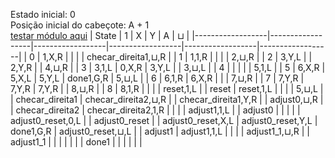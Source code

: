 Estado inicial: 0<br>
Posição inicial do cabeçote: A + 1<br>
[testar módulo aqui](https://github.com/SauloSamps/TimeCalculator/blob/main/caso%205/5.1.txt)
| State            | 1               | X               | Y               | A               | ⊔               |
|------------------|------------------|------------------|------------------|------------------|------------------|
| 0                | 1,X,R            |                  |                  |                  | checar_direita1,⊔,R |
| 1                | 1,1,R            |                  |                  |                  | 2,⊔,R            |
| 2                | 3,Y,L            |                  | 2,Y,R            |                  | 4,⊔,R            |
| 3                | 3,1,L            | 0,X,R            | 3,Y,L            |                  | 3,⊔,L            |
| 4                |                  |                  |                  |                  | 5,1,L            |
| 5                | 6,X,R            | 5,X,L            | 5,Y,L            | done1,G,R        | 5,⊔,L            |
| 6                | 6,1,R            | 6,X,R            |                  |                  | 7,⊔,R            |
| 7                | 7,Y,R            | 7,Y,R            | 7,Y,R            |                  | 8,⊔,R            |
| 8                | 8,1,R            |                  |                  |                  | reset,1,L        |
| reset            | reset,1,L        |                  |                  |                  | 5,⊔,L            |
| checar_direita1  | checar_direita2,⊔,R |                  | checar_direita1,Y,R |                  | adjust0,⊔,R       |
| checar_direita2  | checar_direita2,1,R |                  |                  |                  | adjust1,1,L       |
| adjust0          |                  |                  |                  |                  | adjust0_reset,0,L |
| adjust0_reset    |                  | adjust0_reset,X,L | adjust0_reset,Y,L | done1,G,R        | adjust0_reset,⊔,L |
| adjust1          | adjust1,1,L      |                  |                  |                  | adjust1_1,⊔,R     |
| adjust1_1        |                  |                  |                  |                  |                  |
| done1            |                  |                  |                  |                  |                  |
